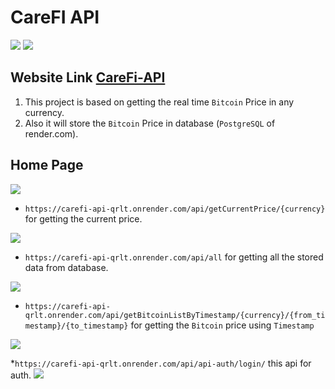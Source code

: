 # CareFI API
<img src="https://img.shields.io/website-down-red/http/monip.org.svg"> <img src="http://ForTheBadge.com/images/badges/made-with-python.svg">
<br>

## Website Link <a href="https://carefi-api-qrlt.onrender.com/">CareFi-API</a>
1. This project is based on getting the real time `Bitcoin` Price in any currency.
2. Also it will store the `Bitcoin` Price in database (`PostgreSQL` of render.com).

## Home Page
<img src="./ExtraFiles/HomePage.png">

* `https://carefi-api-qrlt.onrender.com/api/getCurrentPrice/{currency}` for getting the current price.

<img src="./ExtraFiles/GetCurrentPrice.png">

* `https://carefi-api-qrlt.onrender.com/api/all` for getting all the stored data from database.

<img src="./ExtraFiles/AllData.png">

* `https://carefi-api-qrlt.onrender.com/api/getBitcoinListByTimestamp/{currency}/{from_timestamp}/{to_timestamp}` for getting the `Bitcoin` price using `Timestamp`

<img src="./ExtraFiles/TimestampData.png">

*`https://carefi-api-qrlt.onrender.com/api/api-auth/login/` this api for auth.
<img src="./ExtraFiles/auth.png">
